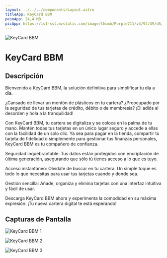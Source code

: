 ```yaml
---
layout: ../../../components/Layout.astro
titleApp: KeyCard BBM
pesoApp: 24,4 MB
picApp: https://is1-ssl.mzstatic.com/image/thumb/Purple211/v4/94/39/d5/9439d56c-fdc0-40b8-3896-aa10278d37d0/AppIcon-0-0-1x_U007emarketing-0-6-0-sRGB-85-220.png/230x0w.webp
---
```


![KeyCard BBM](https://is1-ssl.mzstatic.com/image/thumb/Purple211/v4/94/39/d5/9439d56c-fdc0-40b8-3896-aa10278d37d0/AppIcon-0-0-1x_U007emarketing-0-6-0-sRGB-85-220.png/230x0w.webp)
# KeyCard BBM

## Descripción

Bienvenido a KeyCard BBM, la solución definitiva para simplificar tu día a día.

¿Cansado de llevar un montón de plásticos en tu cartera? ¿Preocupado por la seguridad de tus tarjetas de crédito, débito o de membresía? ¡Di adiós al desorden y hola a la tranquilidad!

Con KeyCard BBM, tu cartera se digitaliza y se coloca en la palma de tu mano. Mantén todas tus tarjetas en un único lugar seguro y accede a ellas con la facilidad de un solo clic. Ya sea para pagar en la tienda, compartir tu tarjeta de fidelidad o simplemente para gestionar tus finanzas personales, KeyCard BBM es tu compañero de confianza.

Seguridad inquebrantable: Tus datos están protegidos con encriptación de última generación, asegurando que sólo tú tienes acceso a lo que es tuyo.

Acceso instantáneo: Olvídate de buscar en tu cartera. Un simple toque es todo lo que necesitas para usar tus tarjetas cuando y donde sea.

Gestión sencilla: Añade, organiza y elimina tarjetas con una interfaz intuitiva y fácil de usar.

Descarga KeyCard BBM ahora y experimenta la comodidad en su máxima expresión. ¡Tu nueva cartera digital te está esperando!

## Capturas de Pantalla

![KeyCard BBM 1](https://is1-ssl.mzstatic.com/image/thumb/PurpleSource126/v4/90/99/85/90998594-6bfa-3da5-d3a6-4522b8625155/70837d02-c088-4bfc-9de5-624735cf34e4_Apple_iPhone_14_Pro_Max_Screenshot_0.png/230x0w.webp)

![KeyCard BBM 2](https://is1-ssl.mzstatic.com/image/thumb/PurpleSource116/v4/df/ca/f9/dfcaf96d-5e8a-74b6-067b-c88e9e6da163/c22ee039-7742-4d29-ad5a-26a1e6a45e96_Apple_iPhone_14_Pro_Max_Screenshot_3.png/230x0w.webp)

![KeyCard BBM 3](https://is1-ssl.mzstatic.com/image/thumb/PurpleSource116/v4/7c/ef/34/7cef3495-f3eb-feb4-095d-d42a25b9b432/0f9d2e67-1801-4a55-94ba-e185f124ad50_Apple_iPhone_14_Pro_Max_Screenshot_1.png/230x0w.webp)